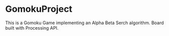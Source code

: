 # GomokuProject
This is a Gomoku Game implementing an Alpha Beta Serch algorithm. Board built with Processing API.
